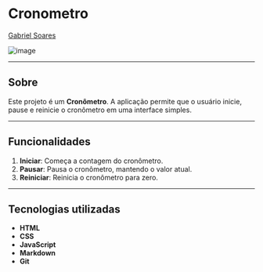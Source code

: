 # Cronometro

[Gabriel Soares](https://www.linkedin.com/in/gabriel-soares-3098782b0/)

![image](https://github.com/user-attachments/assets/53d7e1cb-cd6c-43c9-bfd4-8de1800745b1)

---

## Sobre
Este projeto é um **Cronômetro**. A aplicação permite que o usuário inicie, pause e reinicie o cronômetro em uma interface simples.

---

## Funcionalidades
1. **Iniciar**: Começa a contagem do cronômetro.
2. **Pausar**: Pausa o cronômetro, mantendo o valor atual.
3. **Reiniciar**: Reinicia o cronômetro para zero.

---

## Tecnologias utilizadas
- **HTML**
- **CSS**
- **JavaScript**
- **Markdown**
- **Git**
